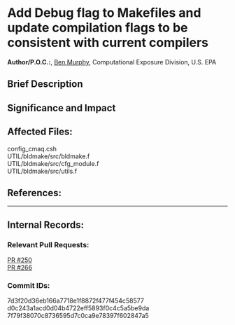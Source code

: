 # Add Debug flag to Makefiles and update compilation flags to be consistent with current compilers  

**Author/P.O.C.:**, [Ben Murphy](mailto:murphy.benjamin@epa.gov), Computational Exposure Division, U.S. EPA  

## Brief Description


## Significance and Impact


## Affected Files:

config_cmaq.csh  
UTIL/bldmake/src/bldmake.f  
UTIL/bldmake/src/cfg_module.f  
UTIL/bldmake/src/utils.f  

## References:    

-----
## Internal Records:


### Relevant Pull Requests:
  [PR #250](https://github.com/USEPA/CMAQ_Dev/pull/250)  
  [PR #266](https://github.com/USEPA/CMAQ_Dev/pull/266)  

### Commit IDs:

7d3f20d36eb166a7718e1f8872f477f454c58577  
d0c243a1acd0d04b4722eff5893f0c4c5a5be9da  
7f79f38070c8736595d7c0ca9e78397f602847a5  
